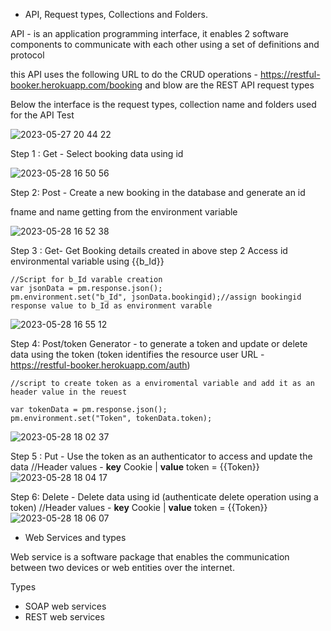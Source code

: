 
* API, Request types, Collections and Folders.

API -  is an application programming interface, it enables 2 software components to communicate with each other using a set of definitions and protocol

this API uses the following URL to do the CRUD operations - https://restful-booker.herokuapp.com/booking 
and blow are the REST API request types

Below the interface is the request types, collection name and folders used for the API Test

![2023-05-27 20 44 22](https://github.com/Kulshanperera/Booking_APITesting-/assets/47887463/c0a20aae-bdcf-4f7f-abb1-24e3c964b0ed)



Step 1 : Get - Select booking data using id

![2023-05-28 16 50 56](https://github.com/Kulshanperera/Booking_APITesting-/assets/47887463/61d89cf9-8ccc-4020-bea5-f44c079e970c)


Step 2: Post - Create a new booking in the database and generate an id

fname and name getting from the environment variable

![2023-05-28 16 52 38](https://github.com/Kulshanperera/Booking_APITesting-/assets/47887463/e99d2552-c6b9-433e-a183-15bebe1ca93a)


Step 3 : Get- Get Booking details created in above step 2
Access id environmental variable using {{b_Id}}

```
//Script for b_Id varable creation
var jsonData = pm.response.json();
pm.environment.set("b_Id", jsonData.bookingid);//assign bookingid response value to b_Id as environment varable

```

![2023-05-28 16 55 12](https://github.com/Kulshanperera/Booking_APITesting-/assets/47887463/e906feec-9fc5-4a1a-93c1-acebd6fba98f)


Step 4: Post/token Generator - to generate a token and update or delete data using the token (token identifies the resource user URL - https://restful-booker.herokuapp.com/auth)

```
//script to create token as a enviromental variable and add it as an header value in the reuest 

var tokenData = pm.response.json();
pm.environment.set("Token", tokenData.token);
```

![2023-05-28 18 02 37](https://github.com/Kulshanperera/Booking_APITesting-/assets/47887463/0fea7968-fa3f-4770-a128-1a64bcc77b46)

Step 5 : Put - Use the token as an authenticator to access and update the data
//Header values - **key**   Cookie   | **value** token = {{Token}}  
![2023-05-28 18 04 17](https://github.com/Kulshanperera/Booking_APITesting-/assets/47887463/64d0e7b9-853d-4ec5-8dd2-b6de7b56b6ea)

Step 6: Delete - Delete data using id (authenticate delete operation using a token)
//Header values - **key**   Cookie   | **value** token = {{Token}} 
![2023-05-28 18 06 07](https://github.com/Kulshanperera/Booking_APITesting-/assets/47887463/a458fb3b-189c-47b3-91fc-b2c9163a6396)


* Web Services and types

Web service is a software package that enables the communication between two devices or web entities over the internet.

Types

* SOAP web services
* REST web services
